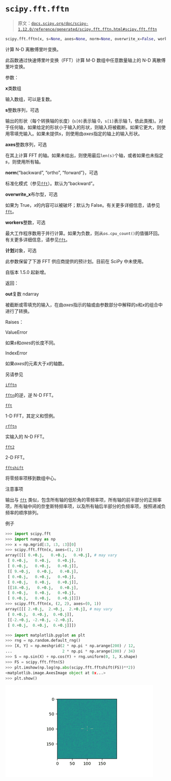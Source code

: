 # `scipy.fft.fftn`

> 原文：[`docs.scipy.org/doc/scipy-1.12.0/reference/generated/scipy.fft.fftn.html#scipy.fft.fftn`](https://docs.scipy.org/doc/scipy-1.12.0/reference/generated/scipy.fft.fftn.html#scipy.fft.fftn)

```py
scipy.fft.fftn(x, s=None, axes=None, norm=None, overwrite_x=False, workers=None, *, plan=None)
```

计算 N-D 离散傅里叶变换。

此函数通过快速傅里叶变换（FFT）计算 M-D 数组中任意数量轴上的 N-D 离散傅里叶变换。

参数：

**x**类数组

输入数组，可以是复数。

**s**整数序列，可选

输出的形状（每个转换轴的长度）(`s[0]`表示轴 0，`s[1]`表示轴 1，依此类推)。对于任何轴，如果给定的形状小于输入的形状，则输入将被截断。如果它更大，则使用零填充输入。如果未提供*s*，则使用由*axes*指定的轴上的输入形状。

**axes**整数序列，可选

在其上计算 FFT 的轴。如果未给出，则使用最后`len(s)`个轴，或者如果也未指定*s*，则使用所有轴。

**norm**{“backward”, “ortho”, “forward”}，可选

标准化模式（参见[`fft`](https://docs.scipy.org/doc/scipy-1.12.0/reference/generated/scipy.fft.fft.html#scipy.fft.fft)）。默认为“backward”。

**overwrite_x**布尔型，可选

如果为 True，*x*的内容可以被破坏；默认为 False。有关更多详细信息，请参见[`fft`](https://docs.scipy.org/doc/scipy-1.12.0/reference/generated/scipy.fft.fft.html#scipy.fft.fft)。

**workers**整数，可选

最大工作程序数用于并行计算。如果为负数，则从`os.cpu_count()`的值循环回。有关更多详细信息，请参见[`fft`](https://docs.scipy.org/doc/scipy-1.12.0/reference/generated/scipy.fft.fft.html#scipy.fft.fft)。

**计划**对象，可选

此参数保留了下游 FFT 供应商提供的预计划。目前在 SciPy 中未使用。

自版本 1.5.0 起新增。

返回：

**out**复数 ndarray

被截断或零填充的输入，在由*axes*指示的轴或由参数部分中解释的*s*和*x*的组合中进行了转换。

Raises：

ValueError

如果*s*和*axes*的长度不同。

IndexError

如果*axes*的元素大于*x*的轴数。

另请参见

[`ifftn`](https://docs.scipy.org/doc/scipy-1.12.0/reference/generated/scipy.fft.ifftn.html#scipy.fft.ifftn)

[`fftn`](https://docs.scipy.org/doc/scipy-1.12.0/reference/generated/scipy.fft.fftn.html#scipy.fft.fftn)的逆，逆 N-D FFT。

[`fft`](https://docs.scipy.org/doc/scipy-1.12.0/reference/generated/scipy.fft.fft.html#scipy.fft.fft)

1-D FFT，其定义和惯例。

[`rfftn`](https://docs.scipy.org/doc/scipy-1.12.0/reference/generated/scipy.fft.rfftn.html#scipy.fft.rfftn)

实输入的 N-D FFT。

[`fft2`](https://docs.scipy.org/doc/scipy-1.12.0/reference/generated/scipy.fft.fft2.html#scipy.fft.fft2)

2-D FFT。

[`fftshift`](https://docs.scipy.org/doc/scipy-1.12.0/reference/generated/scipy.fft.fftshift.html#scipy.fft.fftshift)

将零频率项移到数组中心。

注意事项

输出与 [`fft`](https://docs.scipy.org/doc/scipy/reference/generated/scipy.fft.fft.html#scipy.fft.fft) 类似，包含所有轴的低阶角的零频率项，所有轴的前半部分的正频率项，所有轴中间的奈奎斯特频率项，以及所有轴后半部分的负频率项，按照递减负频率的顺序排列。

例子

```py
>>> import scipy.fft
>>> import numpy as np
>>> x = np.mgrid[:3, :3, :3][0]
>>> scipy.fft.fftn(x, axes=(1, 2))
array([[[ 0.+0.j,   0.+0.j,   0.+0.j], # may vary
 [ 0.+0.j,   0.+0.j,   0.+0.j],
 [ 0.+0.j,   0.+0.j,   0.+0.j]],
 [[ 9.+0.j,   0.+0.j,   0.+0.j],
 [ 0.+0.j,   0.+0.j,   0.+0.j],
 [ 0.+0.j,   0.+0.j,   0.+0.j]],
 [[18.+0.j,   0.+0.j,   0.+0.j],
 [ 0.+0.j,   0.+0.j,   0.+0.j],
 [ 0.+0.j,   0.+0.j,   0.+0.j]]])
>>> scipy.fft.fftn(x, (2, 2), axes=(0, 1))
array([[[ 2.+0.j,  2.+0.j,  2.+0.j], # may vary
 [ 0.+0.j,  0.+0.j,  0.+0.j]],
 [[-2.+0.j, -2.+0.j, -2.+0.j],
 [ 0.+0.j,  0.+0.j,  0.+0.j]]]) 
```

```py
>>> import matplotlib.pyplot as plt
>>> rng = np.random.default_rng()
>>> [X, Y] = np.meshgrid(2 * np.pi * np.arange(200) / 12,
...                      2 * np.pi * np.arange(200) / 34)
>>> S = np.sin(X) + np.cos(Y) + rng.uniform(0, 1, X.shape)
>>> FS = scipy.fft.fftn(S)
>>> plt.imshow(np.log(np.abs(scipy.fft.fftshift(FS))**2))
<matplotlib.image.AxesImage object at 0x...>
>>> plt.show() 
```

![../../_images/scipy-fft-fftn-1.png](img/346f586e5ce0f4baf620101408668a9d.png)
